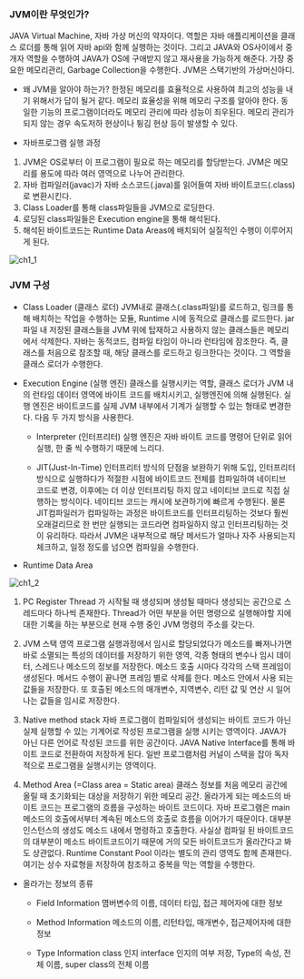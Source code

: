 ### JVM이란 무엇인가?
JAVA Virtual Machine, 자바 가상 머신의 약자이다. 역할은 자바 애플리케이션을 클래스 로더를 통해 읽어 자바 api와 함께 실행하는 것이다.
그리고 JAVA와 OS사이에서 중개자 역할을 수행하여 JAVA가 OS에 구애받지 않고 재사용을 가능하게 해준다. 
가장 중요한 메모리관리, Garbage Collection을 수행한다. JVM은 스택기반의 가상머신아디.

- 왜 JVM을 알아야 하는가?
한정된 메모리를 효율적으로 사용하여 최고의 성능을 내기 위해서가 답이 될거 같다. 메모리 효율성을 위해 메모리 구조를 알아야 한다. 
동일한 기능의 프로그램이더라도 메모리 관리에 따라 성능이 죄우된다. 메모리 관리가 되지 않는 경우 속도저하 현상이나 튕김 현상 등이 발생할 수 있다.

- 자바프로그램 실행 과정
1. JVM은 OS로부터 이 프로그램이 필요로 하는 메모리를 할당받는다. JVM은 메모리를 용도에 따라 여러 영역으로 나누어 관리한다.
2. 자바 컴파일러(javac)가 자바 소스코드(.java)를 읽어들여 자바 바이트코드(.class)로 변환시킨다.
3. Class Loader를 통해 class파일들을 JVM으로 로딩한다.
4. 로딩된 class파일들은 Execution engine을 통해 해석된다.
5. 해석된 바이트코드는 Runtime Data Areas에 배치되어 실질적인 수행이 이루어지게 된다.

![ch1_1](https://user-images.githubusercontent.com/42162127/148628500-aaa9113b-6be7-449a-8140-b6fed206b00e.jpg)

### JVM 구성
- Class Loader (클래스 로더)
JVM내로 클래스(.class파일)를 로드하고, 링크를 통해 배치하는 작업을 수행하는 모듈, Runtime 시에 동적으로 클래스를 로드한다. 
jar파일 내 저장된 클래스들을 JVM 위에 탑재하고 사용하지 않는 클래스들은 메모리에서 삭제한다.
자바는 동적코드, 컴파일 타임이 아니라 런타임에 잠조한다. 즉, 클래스를 처음으로 참조할 때, 해당 클래스를 로드하고 링크한다는 것이다.
그 역할을 클래스 로더가 수행한다.

- Execution Engine (실행 엔진)
클래스를 실행시키는 역할, 클래스 로더가 JVM 내의 런타임 데이터 영역에 바이트 코드를 배치시키고, 실행엔진에 의해 실행된다. 
실행 엔진은 바이트코드를 실제 JVM 내부에서 기계가 실행할 수 있는 형태로 변경한다. 다음 두 가지 방식을 사용한다.
  - Interpreter (인터프리터)
  실행 엔진은 자바 바이트 코드를 명령어 단위로 읽어 실행, 한 줄 씩 수행하기 때문에 느리다.
  
  - JIT(Just-In-Time)
  인터프리터 방식의 단점을 보완하기 위해 도입, 인터프리터 방식으로 실행하다가 적절한 시점에 바이트코드 전체를 컴파일하여 네이티브 코드로 변경,
  이후에는 더 이상 인터프리팅 하지 않고 네이티브 코드로 직접 실행하는 방식이다. 네이티브 코드는 캐시에 보관하기에 빠르게 수행된다.
  물론 JIT컴파일러가 컴파일하는 과정은 바이트코드를 인터프리팅하는 것보다 훨씬 오래걸리므로 한 번만 실행되는 코드라면 컴파일하지 않고
  인터프리팅하는 것이 유리하다. 따라서 JVM은 내부적으로 해당 메서드가 얼마나 자주 사용되는지 체크하고, 일정 정도를 넘으면 컴파일을 수행한다.
  
- Runtime Data Area

![ch1_2](https://user-images.githubusercontent.com/42162127/148630549-03b8a96a-1451-4963-a7ff-91bd2cc088d3.jpg)

1. PC Register
Thread 가 시작될 때 생성되며 생성될 때마다 생성되는 공간으로 스레드마다 하나씩 존재한다.
Thread가 어떤 부분을 어떤 명령으로 실행해야할 지에 대한 기록을 하는 부분으로 현재 수행 중인 JVM 명령의 주소를 갖는다.

2. JVM 스택 영역
프로그램 실행과정에서 임시로 할당되었다가 메소드를 빠져나가면 바로 소멸되는 특성의 데이터를 저장하기 위한 영역, 각종 형태의 변수나 임시 데이터,
스레드나 메소드의 정보를 저장한다. 메소드 호출 시마다 각각의 스택 프레임이 생성된다. 메서드 수행이 끝나면 프레임 별로 삭제를 한다. 
메소드 안에서 사용 되는 값들을 저장한다. 또 호출된 메소드의 매개변수, 지역변수, 리턴 값 및 연산 시 일어나는 값들을 임시로 저장한다.

3. Native method stack
자바 프로그램이 컴파일되어 생성되는 바이트 코드가 아닌 실제 실행할 수 있는 기계어로 작성된 프로그램을 실행 시키는 영역이다.
JAVA가 아닌 다른 언어로 작성된 코드를 위한 공간이다. JAVA Native Interface를 통해 바이트 코드로 전환하여 저장하게 된다.
일반 프로그램처럼 커널이 스택을 잡아 독자적으로 프로그램을 실행시키는 영역이다.

4. Method Area (=Class area = Static area)
클래스 정보를 처음 메모리 공간에 올릴 때 초기화되는 대상을 저장하기 위한 메모리 공간. 올라가게 되는 메소드의 바이트 코드는 프로그램의 흐름을 
구성하는 바이트 코드이다. 자바 프로그램은 main 메소드의 호출에서부터 계속된 메소드의 호출로 흐름을 이어가기 때문이다.
대부분 인스턴스의 생성도 메소드 내에서 명령하고 호출한다. 사실상 컴파일 된 바이트코드의 대부분이 메소드 바이트코드이기 때문에 거의 모든
바이트코드가 올라간다고 봐도 상관없다. 
Runtime Constant Pool 이라는 별도의 관리 영역도 함께 존재한다. 여기는 상수 자료형을 저장하여 참조하고 중복을 막는 역할을 수행한다.

- 올라가는 정보의 종류
  - Field Information
  몀버변수의 이름, 데이터 타입, 접근 제어자에 대한 정보
  
  - Method Information
  메소드의 이름, 리턴타입, 매개변수, 접근제어자에 대한 정보
  
  - Type Information
  class 인지 interface 인지의 여부 저장, Type의 속성, 전체 이름, super class의 전체 이름
